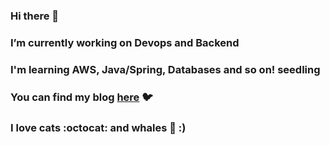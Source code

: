 ### Hi there 👋
### I’m currently working on Devops and Backend
### I'm learning AWS, Java/Spring, Databases and so on! seedling
### You can find my blog [here](https://velog.io/@koo8624) 🐦
### I love cats :octocat:  and whales 🐳 :) 

<!--
**BlueWhaleKo/BlueWhaleKo** is a ✨ _special_ ✨ repository because its `README.md` (this file) appears on your GitHub profile.

Here are some ideas to get you started:

- 🔭 I’m currently working on ...
- 🌱 I’m currently learning ...
- 👯 I’m looking to collaborate on ...
- 🤔 I’m looking for help with ...
- 💬 Ask me about ...
- 📫 How to reach me: ...
- 😄 Pronouns: ...
- ⚡ Fun fact: ...
-->

